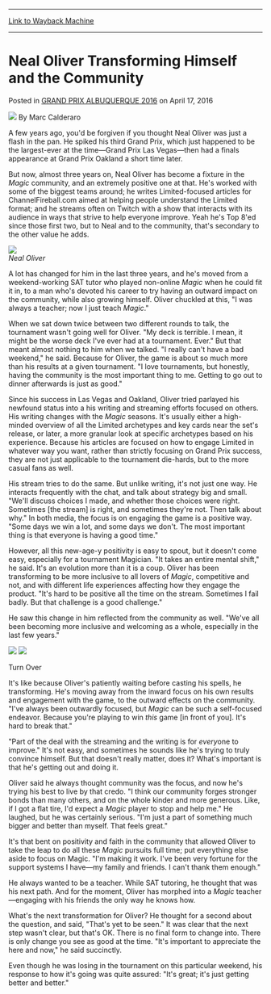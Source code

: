 
---
[Link to Wayback Machine](https://web.archive.org/web/20170415160931/http://magic.wizards.com/en/events/coverage/gpalb16/neal-oliver-transforming-himself-and-community-2016-04-16)

[_metadata_:author]:- "Marc Calderaro"
[_metadata_:description]:- "A few years ago, you'd be forgiven if you thought Neal Oliver was just a flash in the pan. He spiked his third Grand Prix, which just happened to be the largest-ever at the time—Grand Prix Las Vegas—then had a finals appearance at Grand Prix Oakland a short time later."
[_metadata_:generator]:- "Drupal 7 (http://drupal.org)"
[_metadata_:node]:- "1017386"
[_metadata_:path_date]:- "2016-04-16"
[_metadata_:publish_date]:- "2016-04-17"
[_metadata_:source]:- "div-main-content"
[_metadata_:title]:- "Neal Oliver Transforming Himself and the Community"
[_metadata_:wayback_capture_timestamp]:- "2017-04-15 16:09:31"
[_metadata_:wayback_raw_url]:- "https://web.archive.org/web/20170415160931id_/http://magic.wizards.com/en/events/coverage/gpalb16/neal-oliver-transforming-himself-and-community-2016-04-16"
[_metadata_:wayback_url]:- "http://magic.wizards.com/en/events/coverage/gpalb16/neal-oliver-transforming-himself-and-community-2016-04-16"
---


Neal Oliver Transforming Himself and the Community
==================================================



 Posted in [GRAND PRIX ALBUQUERQUE 2016](/en/events/coverage/gpalb16)
 on April 17, 2016 






![](https://media.magic.wizards.com/styles/auth_small/public/images/person/calderaro.jpg)
By Marc Calderaro











A few years ago, you'd be forgiven if you thought Neal Oliver was just a flash in the pan. He spiked his third Grand Prix, which just happened to be the largest-ever at the time—Grand Prix Las Vegas—then had a finals appearance at Grand Prix Oakland a short time later.


But now, almost three years on, Neal Oliver has become a fixture in the *Magic* community, and an extremely positive one at that. He's worked with some of the biggest teams around; he writes Limited-focused articles for ChannelFireball.com aimed at helping people understand the Limited format; and he streams often on Twitch with a show that interacts with its audience in ways that strive to help everyone improve. Yeah he's Top 8'ed since those first two, but to Neal and to the community, that's secondary to the other value he adds.


![](https://media.wizards.com/2016/events/gpalb16/Oliver-1.jpg)  
*Neal Oliver*


A lot has changed for him in the last three years, and he's moved from a weekend-working SAT tutor who played non-online *Magic* when he could fit it in, to a man who's devoted his career to try having an outward impact on the community, while also growing himself. Oliver chuckled at this, "I was always a teacher; now I just teach *Magic*."


When we sat down twice between two different rounds to talk, the tournament wasn't going well for Oliver. "My deck is terrible. I mean, it might be the worse deck I've ever had at a tournament. Ever." But that meant almost nothing to him when we talked. "I really can't have a bad weekend," he said. Because for Oliver, the game is about so much more than his results at a given tournament. "I love tournaments, but honestly, having the community is the most important thing to me. Getting to go out to dinner afterwards is just as good."


Since his success in Las Vegas and Oakland, Oliver tried parlayed his newfound status into a his writing and streaming efforts focused on others. His writing changes with the *Magic* seasons. It's usually either a high-minded overview of all the Limited archetypes and key cards near the set's release, or later, a more granular look at specific archetypes based on his experience. Because his articles are focused on how to engage Limited in whatever way you want, rather than strictly focusing on Grand Prix success, they are not just applicable to the tournament die-hards, but to the more casual fans as well.


His stream tries to do the same. But unlike writing, it's not just one way. He interacts frequently with the chat, and talk about strategy big and small. "We'll discuss choices I made, and whether those choices were right. Sometimes [the stream] is right, and sometimes they're not. Then talk about why." In both media, the focus is on engaging the game is a positive way. "Some days we win a lot, and some days we don't. The most important thing is that everyone is having a good time."


However, all this new-age-y positivity is easy to spout, but it doesn't come easy, especially for a tournament Magician. "It takes an entire mental shift," he said. It's an evolution more than it is a coup. Oliver has been transforming to be more inclusive to all lovers of *Magic*, competitive and not, and with different life experiences affecting how they engage the product. "It's hard to be positive all the time on the stream. Sometimes I fail badly. But that challenge is a good challenge."


He saw this change in him reflected from the community as well. "We've all been becoming more inclusive and welcoming as a whole, especially in the last few years."





![](https://media.wizards.com/2016/events/gpalb16/Oliver-Transform-1.jpg)
![](https://media.wizards.com/2016/events/gpalb16/Oliver-Transform-2.jpg)

Turn Over


It's like because Oliver's patiently waiting before casting his spells, he transforming. He's moving away from the inward focus on his own results and engagement with the game, to the outward effects on the community. "I've always been outwardly focused, but *Magic* can be such a self-focused endeavor. Because you're playing to win *this* game [in front of you]. It's hard to break that."


"Part of the deal with the streaming and the writing is for *every*one to improve." It's not easy, and sometimes he sounds like he's trying to truly convince himself. But that doesn't really matter, does it? What's important is that he's getting out and doing it.


Oliver said he always thought community was the focus, and now he's trying his best to live by that credo. "I think our community forges stronger bonds than many others, and on the whole kinder and more generous. Like, if I got a flat tire, I'd expect a *Magic* player to stop and help me." He laughed, but he was certainly serious. "I'm just a part of something much bigger and better than myself. That feels great."


It's that bent on positivity and faith in the community that allowed Oliver to take the leap to do all these *Magic* pursuits full time; put everything else aside to focus on Magic. "I'm making it work. I've been very fortune for the support systems I have—my family and friends. I can't thank them enough."


He always wanted to be a teacher. While SAT tutoring, he thought that was his next path. And for the moment, Oliver has morphed into a *Magic* teacher—engaging with his friends the only way he knows how.


What's the next transformation for Oliver? He thought for a second about the question, and said, "That's yet to be seen." It was clear that the next step wasn't clear, but that's OK. There is no final form to change into. There is only change you see as good at the time. "It's important to appreciate the here and now," he said succinctly.


Even though he was losing in the tournament on this particular weekend, his response to how it's going was quite assured: "It's great; it's just getting better and better."







